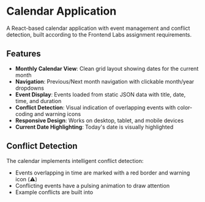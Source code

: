 # Calendar Application

A React-based calendar application with event management and conflict detection, built according to the Frontend Labs assignment requirements.

## Features

- **Monthly Calendar View**: Clean grid layout showing dates for the current month
- **Navigation**: Previous/Next month navigation with clickable month/year dropdowns
- **Event Display**: Events loaded from static JSON data with title, date, time, and duration
- **Conflict Detection**: Visual indication of overlapping events with color-coding and warning icons
- **Responsive Design**: Works on desktop, tablet, and mobile devices
- **Current Date Highlighting**: Today's date is visually highlighted

## Conflict Detection

The calendar implements intelligent conflict detection:
- Events overlapping in time are marked with a red border and warning icon (⚠️)
- Conflicting events have a pulsing animation to draw attention
- Example conflicts are built into

